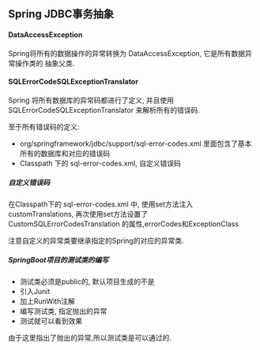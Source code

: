 ## Spring JDBC事务抽象

#### DataAccessException

Spring将所有的数据操作的异常转换为 DataAccessException, 它是所有数据异常操作类的
抽象父类.

#### SQLErrorCodeSQLExceptionTranslator

Spring 将所有数据库的异常码都进行了定义, 并且使用 SQLErrorCodeSQLExceptionTranslator 
来解析所有的错误码.

至于所有错误码的定义:
- org/springframework/jdbc/support/sql-error-codes.xml  里面包含了基本所有的数据库和对应的错误码
- Classpath 下的 sql-error-codes.xml, 自定义错误码

##### 自定义错误码

在Classpath下的 sql-error-codes.xml 中, 使用set方法注入 customTranslations,
再次使用set方法设置了 CustomSQLErrorCodesTranslation 的属性,errorCodes和ExceptionClass

注意自定义的异常类要继承指定的Spring的对应的异常类.

##### SpringBoot项目的测试类的编写

- 测试类必须是public的, 默认项目生成的不是
- 引入Junit
- 加上RunWith注解
- 编写测试类, 指定抛出的异常
- 测试就可以看到效果

由于这里指出了抛出的异常,所以测试类是可以通过的.
